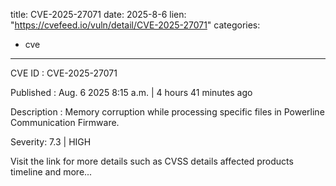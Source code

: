  
title: CVE-2025-27071
date: 2025-8-6
lien: "https://cvefeed.io/vuln/detail/CVE-2025-27071"
categories:
  - cve
---

CVE ID : CVE-2025-27071

Published :  Aug. 6
2025
8:15 a.m. | 4 hours
41 minutes ago

Description : Memory corruption while processing specific files in Powerline Communication Firmware.

Severity: 7.3 | HIGH

Visit the link for more details
such as CVSS details
affected products
timeline
and more...

